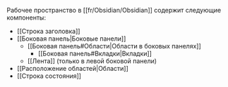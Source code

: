 Рабочее пространство в [[fr/Obsidian/Obsidian]] содержит следующие компоненты:

- [[Строка заголовка]]
- [[Боковая панель|Боковые панели]]
	- [[Боковая панель#Области|Области в боковых панелях]]
		- [[Боковая панель#Вкладки|Вкладки]]
	- [[Лента]] (только в левой боковой панели)
- [[Расположение областей|Области]]
- [[Строка состояния]]